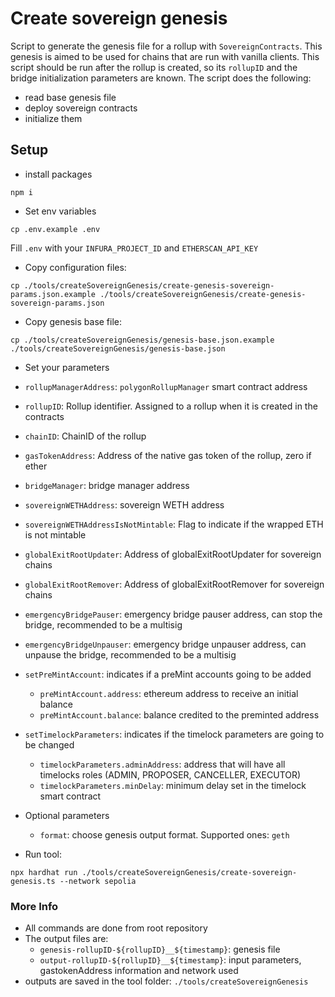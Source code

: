 # Create sovereign genesis
Script to generate the genesis file for a rollup with `SovereignContracts`. This genesis is aimed to be used for chains that are run with vanilla clients.
This script should be run after the rollup is created, so its `rollupID` and the bridge initialization parameters are known.
The script does the following:
- read base genesis file
- deploy sovereign contracts
- initialize them

## Setup
- install packages
```
npm i
```

- Set env variables
````
cp .env.example .env
````

Fill `.env` with your `INFURA_PROJECT_ID` and `ETHERSCAN_API_KEY`

- Copy configuration files:
```
cp ./tools/createSovereignGenesis/create-genesis-sovereign-params.json.example ./tools/createSovereignGenesis/create-genesis-sovereign-params.json
```

- Copy genesis base file:
```
cp ./tools/createSovereignGenesis/genesis-base.json.example ./tools/createSovereignGenesis/genesis-base.json
```

-  Set your parameters
  - `rollupManagerAddress`: `polygonRollupManager` smart contract address
  - `rollupID`: Rollup identifier. Assigned to a rollup when it is created in the contracts
  - `chainID`: ChainID of the rollup
  - `gasTokenAddress`: Address of the native gas token of the rollup, zero if ether
  - `bridgeManager`: bridge manager address
  - `sovereignWETHAddress`: sovereign WETH address
  - `sovereignWETHAddressIsNotMintable`: Flag to indicate if the wrapped ETH is not mintable
  - `globalExitRootUpdater`: Address of globalExitRootUpdater for sovereign chains
  - `globalExitRootRemover`: Address of globalExitRootRemover for sovereign chains
  - `emergencyBridgePauser`: emergency bridge pauser address, can stop the bridge, recommended to be a multisig
  - `emergencyBridgeUnpauser`: emergency bridge unpauser address, can unpause the bridge, recommended to be a multisig
  - `setPreMintAccount`: indicates if a preMint accounts going to be added
    - `preMintAccount.address`: ethereum address to receive an initial balance
    - `preMintAccount.balance`: balance credited to the preminted address
  - `setTimelockParameters`: indicates if the timelock parameters are going to be changed
    - `timelockParameters.adminAddress`: address that will have all timelocks roles (ADMIN, PROPOSER, CANCELLER, EXECUTOR)
    - `timelockParameters.minDelay`: minimum delay set in the timelock smart contract
- Optional parameters
  - `format`: choose genesis output format. Supported ones: `geth`

-  Run tool:
```
npx hardhat run ./tools/createSovereignGenesis/create-sovereign-genesis.ts --network sepolia
```

### More Info
- All commands are done from root repository
- The output files are:
  - `genesis-rollupID-${rollupID}__${timestamp}`: genesis file
  - `output-rollupID-${rollupID}__${timestamp}`: input parameters, gastokenAddress information and network used
- outputs are saved in the tool folder: `./tools/createSovereignGenesis`